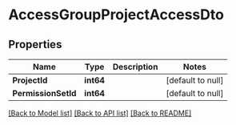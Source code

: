 # AccessGroupProjectAccessDto

## Properties
Name | Type | Description | Notes
------------ | ------------- | ------------- | -------------
**ProjectId** | **int64** |  | [default to null]
**PermissionSetId** | **int64** |  | [default to null]

[[Back to Model list]](../README.md#documentation-for-models) [[Back to API list]](../README.md#documentation-for-api-endpoints) [[Back to README]](../README.md)

